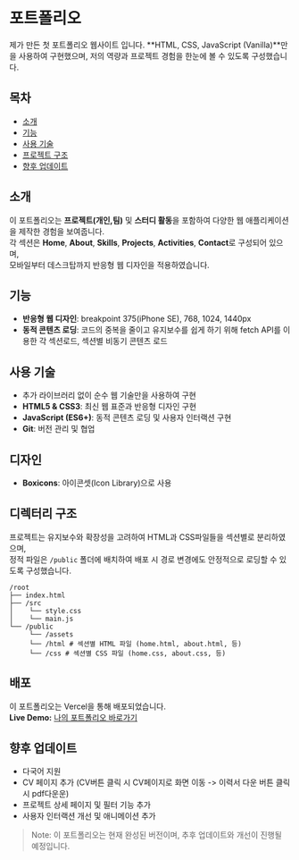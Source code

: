 # 포트폴리오

제가 만든 첫 포트폴리오 웹사이트 입니다.
**HTML, CSS, JavaScript (Vanilla)**만을 사용하여 구현했으며,
저의 역량과 프로젝트 경험을 한눈에 볼 수 있도록 구성했습니다.

## 목차

- [소개](#소개)
- [기능](#기능)
- [사용 기술](#사용-기술)
- [프로젝트 구조](#프로젝트-구조)
- [향후 업데이트](#향후-업데이트)

## 소개

이 포트폴리오는 **프로젝트(개인,팀)** 및 **스터디 활동**을 포함하여 다양한 웹 애플리케이션을 제작한 경험을 보여줍니다.  
각 섹션은 **Home**, **About**, **Skills**, **Projects**, **Activities**, **Contact**로 구성되어 있으며,  
모바일부터 데스크탑까지 반응형 웹 디자인을 적용하였습니다.

## 기능

- **반응형 웹 디자인**: breakpoint 375(iPhone SE), 768, 1024, 1440px
- **동적 콘텐츠 로딩**: 코드의 중복을 줄이고 유지보수를 쉽게 하기 위해 fetch API를 이용한 각 섹션로드, 섹션별 비동기 콘텐츠 로드

## 사용 기술

- 추가 라이브러리 없이 순수 웹 기술만을 사용하여 구현
- **HTML5 & CSS3**: 최신 웹 표준과 반응형 디자인 구현
- **JavaScript (ES6+)**: 동적 콘텐츠 로딩 및 사용자 인터랙션 구현
- **Git**: 버전 관리 및 협업

## 디자인

- **Boxicons**: 아이콘셋(Icon Library)으로 사용

## 디렉터리 구조

프로젝트는 유지보수와 확장성을 고려하여 HTML과 CSS파일들을 섹션별로 분리하였으며,  
정적 파일은 `/public` 폴더에 배치하여 배포 시 경로 변경에도 안정적으로 로딩할 수 있도록 구성했습니다.

```
/root
├── index.html
├── /src
│    └── style.css
│    └── main.js
└── /public
     └── /assets
     └── /html # 섹션별 HTML 파일 (home.html, about.html, 등)
     └── /css # 섹션별 CSS 파일 (home.css, about.css, 등)
```

## 배포

이 포트폴리오는 Vercel을 통해 배포되었습니다.  
**Live Demo:** [나의 포트폴리오 바로가기](https://portfolio-js-vanilla.vercel.app/)

## 향후 업데이트

- 다국어 지원
- CV 페이지 추가 (CV버튼 클릭 시 CV페이지로 화면 이동 -> 이력서 다운 버튼 클릭 시 pdf다운운)
- 프로젝트 상세 페이지 및 필터 기능 추가
- 사용자 인터랙션 개선 및 애니메이션 추가

> Note: 이 포트폴리오는 현재 완성된 버전이며, 추후 업데이트와 개선이 진행될 예정입니다.
